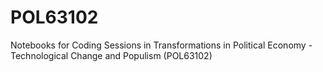 # POL63102
Notebooks for Coding Sessions in Transformations in Political Economy - Technological Change and Populism (POL63102)
